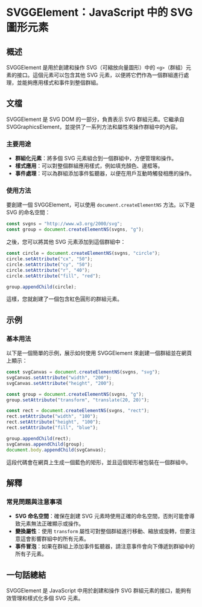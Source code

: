 <!--
Meta Description: # SVGGElement：JavaScript 中的 SVG 圖形元素 ## 概述 SVGGElement 是用於創建和操作 SVG（可縮放向量圖形）中的 `<g>`（群組）元素的接口。這個元素可以包含其他 SVG 元素，以便將它們作為一個群組進行處理，並能夠應用樣式和事件到整個群組。 ## 文檔...
Meta Keywords: svg, setattribute, document, circle, svggelement
-->

# SVGGElement：JavaScript 中的 SVG 圖形元素

## 概述
SVGGElement 是用於創建和操作 SVG（可縮放向量圖形）中的 `<g>`（群組）元素的接口。這個元素可以包含其他 SVG 元素，以便將它們作為一個群組進行處理，並能夠應用樣式和事件到整個群組。

## 文檔
SVGGElement 是 SVG DOM 的一部分，負責表示 SVG 群組元素。它繼承自 SVGGraphicsElement，並提供了一系列方法和屬性來操作群組中的內容。

### 主要用途
- **群組化元素**：將多個 SVG 元素組合到一個群組中，方便管理和操作。
- **樣式應用**：可以對整個群組應用樣式，例如填充顏色、邊框等。
- **事件處理**：可以為群組添加事件監聽器，以便在用戶互動時觸發相應的操作。

### 使用方法
要創建一個 SVGGElement，可以使用 `document.createElementNS` 方法。以下是 SVG 的命名空間：

```javascript
const svgns = "http://www.w3.org/2000/svg";
const group = document.createElementNS(svgns, "g");
```

之後，您可以將其他 SVG 元素添加到這個群組中：

```javascript
const circle = document.createElementNS(svgns, "circle");
circle.setAttribute("cx", "50");
circle.setAttribute("cy", "50");
circle.setAttribute("r", "40");
circle.setAttribute("fill", "red");

group.appendChild(circle);
```

這樣，您就創建了一個包含紅色圓形的群組元素。

## 示例
### 基本用法
以下是一個簡單的示例，展示如何使用 SVGGElement 來創建一個群組並在網頁上顯示：

```javascript
const svgCanvas = document.createElementNS(svgns, "svg");
svgCanvas.setAttribute("width", "200");
svgCanvas.setAttribute("height", "200");

const group = document.createElementNS(svgns, "g");
group.setAttribute("transform", "translate(20, 20)");

const rect = document.createElementNS(svgns, "rect");
rect.setAttribute("width", "100");
rect.setAttribute("height", "100");
rect.setAttribute("fill", "blue");

group.appendChild(rect);
svgCanvas.appendChild(group);
document.body.appendChild(svgCanvas);
```

這段代碼會在網頁上生成一個藍色的矩形，並且這個矩形被包裝在一個群組中。

## 解釋
### 常見問題與注意事項
- **SVG 命名空間**：確保在創建 SVG 元素時使用正確的命名空間，否則可能會導致元素無法正確顯示或操作。
- **變換屬性**：使用 `transform` 屬性可對整個群組進行移動、縮放或旋轉，但要注意這會影響群組中的所有元素。
- **事件冒泡**：如果在群組上添加事件監聽器，請注意事件會向下傳遞到群組中的所有子元素。

## 一句話總結
SVGGElement 是 JavaScript 中用於創建和操作 SVG 群組元素的接口，能夠有效管理和樣式化多個 SVG 元素。